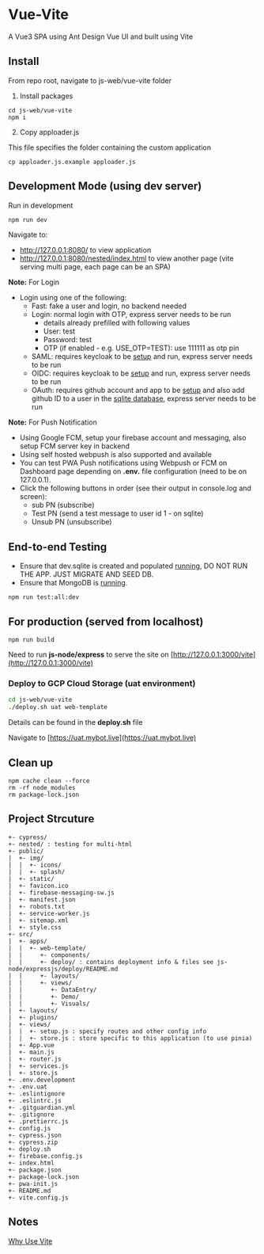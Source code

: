 # Vue-Vite

A Vue3 SPA using Ant Design Vue UI and built using Vite

## Install

From repo root, navigate to js-web/vue-vite folder

1. Install packages

```
cd js-web/vue-vite
npm i
```

2. Copy apploader.js

This file specifies the folder containing the custom application

```
cp apploader.js.example apploader.js
```

## Development Mode (using dev server)

Run in development

```bash
npm run dev
```

Navigate to:
- http://127.0.0.1:8080/ to view application
- http://127.0.0.1:8080/nested/index.html to view another page (vite serving multi page, each page can be an SPA)

**Note:** For Login
- Login using one of the following:
  - Fast: fake a user and login,  no backend needed
  - Login: normal login with OTP, express server needs to be run
    - details already prefilled with following values
    - User: test
    - Password: test
    - OTP (if enabled - e.g. USE_OTP=TEST): use 111111 as otp pin
  - SAML: requires keycloak to be [setup](../../docker-devenv/keycloak/README.md) and run, express server needs to be run
  - OIDC: requires keycloak to be [setup](../../docker-devenv/keycloak/README.md) and run, express server needs to be run
  - OAuth: requires github account and app to be [setup](https://docs.github.com/en/developers/apps/building-oauth-apps) and also add github ID to a user in the [sqlite database](../../js-node/expressjs/dev.sqlite3), express server needs to be run

**Note:** For Push Notification
- Using Google FCM, setup your firebase account and messaging, also setup FCM server key in backend
- Using self hosted webpush is also supported and available
- You can test PWA Push notifications using Webpush or FCM on Dashboard page depending on **.env.<environment>** file configuration (need to be on 127.0.0.1).
- Click the following buttons in order (see their output in console.log and screen):
  - sub PN (subscribe)
  - Test PN (send a test message to user id 1 - on sqlite)
  - Unsub PN (unsubscribe)

## End-to-end Testing

- Ensure that dev.sqlite is created and populated [running](../../README.md#run-migration--app), DO NOT RUN THE APP. JUST MIGRATE AND SEED DB.
- Ensure that MongoDB is [running](../../docker-devenv/mongodb/README.md).

```
npm run test:all:dev
```

## For production (served from localhost)

```
npm run build
```

Need to run **js-node/express** to serve the site on [http://127.0.0.1:3000/vite](http://127.0.0.1:3000/vite)

### Deploy to GCP Cloud Storage (uat environment)

```bash
cd js-web/vue-vite
./deploy.sh uat web-template
```

Details can be found in the **deploy.sh** file

Navigate to [https://uat.mybot.live](https://uat.mybot.live)


## Clean up

```
npm cache clean --force
rm -rf node_modules
rm package-lock.json
```

## Project Strcuture

```
+- cypress/
+- nested/ : testing for multi-html
+- public/
|  +- img/
|  |  +- icons/
|  |  +- splash/
|  +- static/
|  +- favicon.ico
|  +- firebase-messaging-sw.js
|  +- manifest.json
|  +- robots.txt
|  +- service-worker.js
|  +- sitemap.xml
|  +- style.css
+- src/
|  +- apps/
|  |  +- web-template/
|  |     +- components/
|  |     +- deploy/ : contains deployment info & files see js-node/expressjs/deploy/README.md
|  |     +- layouts/
|  |     +- views/
|  |        +- DataEntry/
|  |        +- Demo/
|  |        +- Visuals/
|  +- layouts/
|  +- plugins/
|  +- views/
|  |  +- setup.js : specify routes and other config info
|  |  +- store.js : store specific to this application (to use pinia)
|  +- App.vue
|  +- main.js
|  +- router.js
|  +- services.js
|  +- store.js
+- .env.development
+- .env.uat
+- .eslintignore
+- .eslintrc.js
+- .gitguardian.yml
+- .gitignore
+- .prettierrc.js
+- config.js
+- cypress.json
+- cypress.zip
+- deploy.sh
+- firebase.config.js
+- index.html
+- package.json
+- package-lock.json
+- pwa-init.js
+- README.md
+- vite.config.js
```

## Notes

[Why Use Vite](https://indepth.dev/a-note-on-vite-a-very-fast-dev-build-tool/)
